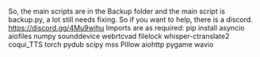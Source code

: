 So, the main scripts are in the Backup folder and the main script is backup.py, a lot still needs fixing. So if you want to help, there is a discord. https://discord.gg/4Mu9wjhu
Imports are as required:
pip install asyncio aiofiles numpy sounddevice webrtcvad filelock whisper-ctranslate2 coqui_TTS torch pydub scipy mss Pillow aiohttp pygame wavio
